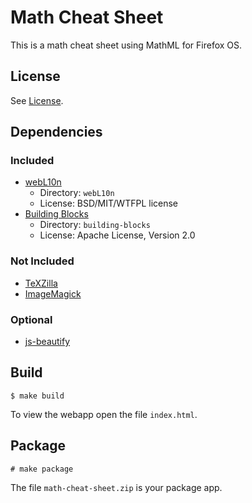 # Math Cheat Sheet

This is a math cheat sheet using MathML for Firefox OS.

## License

See [License](LICENSE).

## Dependencies

### Included

- [webL10n](https://github.com/fabi1cazenave/webL10n)
  - Directory: `webL10n`
  - License: BSD/MIT/WTFPL license
- [Building Blocks](https://github.com/buildingfirefoxos/Building-Blocks)
  - Directory: `building-blocks`
  - License: Apache License, Version 2.0

### Not Included

- [TeXZilla](https://github.com/fred-wang/TeXZilla)
- [ImageMagick](http://www.imagemagick.org/)

### Optional

- [js-beautify](https://github.com/einars/js-beautify)

## Build

~~~
$ make build
~~~

To view the webapp open the file `index.html`.

## Package

~~~
# make package
~~~

The file `math-cheat-sheet.zip` is your package app.
